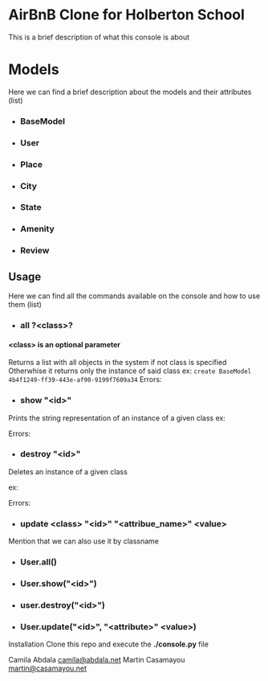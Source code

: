 # AirBnB Clone for Holberton School
This is a brief description of what this console is about

# Models
Here we can find a brief description about the models and their attributes
(list)
- ### **BaseModel**
- ### **User**
- ### **Place**
- ### **City**
- ### **State**
- ### **Amenity**
- ### **Review**

## Usage
Here we can find all the commands available on the console and how to use them
(list)
- ### **all \?\<class\>\?**
#### **\<class\> is an optional parameter**

Returns a list with all objects in the system if not class is specified
Otherwhise it returns only the instance of said class
ex:
`
create BaseModel
4b4f1249-ff39-443e-af90-9199f7609a34
`
Errors:


- ### **show <class> \"\<id\>\"**
Prints the string representation of an instance of a given class
ex:

Errors:


- ### **destroy <class> \"\<id\>\"**
Deletes an instance of a given class

ex:

Errors:


- ### **update \<class\> \"\<id\>\" \"\<attribue_name\>\" <value\>**


Mention that we can also use it by classname
- ### **User.all()**
- ### **User.show(\"\<id\>\")**
- ### **user.destroy(\"\<id\>\")**
- ### **User.update(\"\<id\>\", \"\<attribute\>\" \<value\>)**

Installation
Clone this repo and execute the **./console.py** file

Camila Abdala <camila@abdala.net>
Martin Casamayou <martin@casamayou.net>
